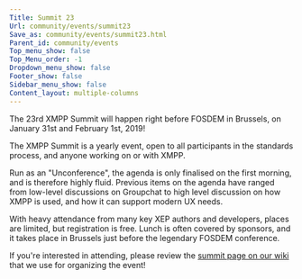 ```yaml
---
Title: Summit 23
Url: community/events/summit23
Save_as: community/events/summit23.html
Parent_id: community/events
Top_menu_show: false
Top_Menu_order: -1
Dropdown_menu_show: false
Footer_show: false
Sidebar_menu_show: false
Content_layout: multiple-columns
---
```


The 23rd XMPP Summit will happen right before FOSDEM in Brussels, on January 31st and February 1st, 2019!

The XMPP Summit is a yearly event, open to all participants in the standards process, and anyone working on or with XMPP. 

Run as an "Unconference", the agenda is only finalised on the first morning, and is therefore highly fluid. Previous items on the agenda have ranged from low-level discussions on Groupchat to high level discussion on how XMPP is used, and how it can support modern UX needs.

With heavy attendance from many key XEP authors and developers, places are limited, but registration is free. Lunch is often covered by sponsors, and it takes place in Brussels just before the legendary FOSDEM conference.

If you're interested in attending, please review the [summit page on our wiki](https://wiki.xmpp.org/web/Summit_23) that we use for organizing the event!